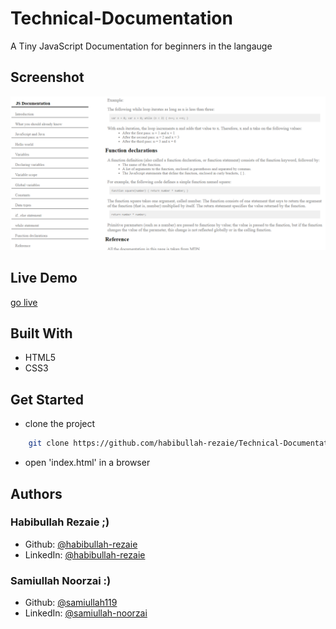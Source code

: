 # Technical-Documentation

A Tiny JavaScript Documentation for beginners in the langauge
## Screenshot

![Technical-Documentation](demo.png)
## Live Demo
[go live](https://habibullah-rezaie.github.io/Technical-Documentation)


## Built With

- HTML5
- CSS3

## Get Started
- clone the project
```sh
    git clone https://github.com/habibullah-rezaie/Technical-Documentation.git
```
- open 'index.html' in a browser

## Authors
### Habibullah Rezaie ;)
- Github: [@habibullah-rezaie](https://github.com/habibullah-rezaie)
- LinkedIn: [@habibullah-rezaie](https://www.linkedin.com/in/habibullah-rezaie/)
 
 ### Samiullah Noorzai :)
- Github: [@samiullah119](http://github.com/samiullah119)
- LinkedIn: [@samiullah-noorzai](www.linkedin.com/in/samiullah-noorzai)
